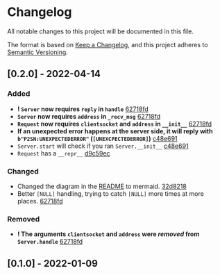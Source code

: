 # Changelog
All notable changes to this project will be documented in this file.

The format is based on [Keep a Changelog](https://keepachangelog.com/en/1.0.0/),
and this project adheres to [Semantic Versioning](https://semver.org/spec/v2.0.0.html).

## [0.2.0] - 2022-04-14
### Added
- **! `Server` now requires `reply` in `handle`** [62718fd](https://github.com/koviubi56/p2sn/commit/62718fd2011263e4920ef7fbcd10da6c579d3c33#diff-8740706cc305b0ad918cd3c3385650f61d71d11ce22fabc08f7afa184fae64edR446)
- **`Server` now requires `address` in `_recv_msg`** [62718fd](https://github.com/koviubi56/p2sn/commit/62718fd2011263e4920ef7fbcd10da6c579d3c33#diff-8740706cc305b0ad918cd3c3385650f61d71d11ce22fabc08f7afa184fae64edR215)
- **`Request` now requires `clientsocket` and `address` in `__init__`** [62718fd](https://github.com/koviubi56/p2sn/commit/62718fd2011263e4920ef7fbcd10da6c579d3c33#diff-8740706cc305b0ad918cd3c3385650f61d71d11ce22fabc08f7afa184fae64edR70-R77)
- **If an unexpected error happens at the server side, it will reply with `b"P2SN:UNEXPECTEDERROR"` (`[UNEXCPECTEDERROR]`)** [c48e691](https://github.com/koviubi56/p2sn/commit/c48e69185adf186e8fb3defe120086f9d8297753#diff-8740706cc305b0ad918cd3c3385650f61d71d11ce22fabc08f7afa184fae64edR402-R411)
- `Server.start` will check if you ran `Server.__init__` [c48e691](https://github.com/koviubi56/p2sn/commit/c48e69185adf186e8fb3defe120086f9d8297753#diff-8740706cc305b0ad918cd3c3385650f61d71d11ce22fabc08f7afa184fae64edR473-R477)
- `Request` has a `__repr__` [d9c59ec](https://github.com/koviubi56/p2sn/commit/d9c59ec3b05d5f07f16ed41871993c6463805f2a#diff-8740706cc305b0ad918cd3c3385650f61d71d11ce22fabc08f7afa184fae64edR112-R120)
### Changed
- Changed the diagram in the [README](README.md) to mermaid. [32d8218](https://github.com/koviubi56/p2sn/commit/32d821830354e7e7c51c0d775a25f7a4d62f9df9#diff-b335630551682c19a781afebcf4d07bf978fb1f8ac04c6bf87428ed5106870f5R20-R31)
- Better `[NULL]` handling, trying to catch `[NULL]` more times at more places. [62718fd](https://github.com/koviubi56/p2sn/commit/62718fd2011263e4920ef7fbcd10da6c579d3c33)
### Removed
- **! The  arguments `clientsocket` and `address` were _removed_ from `Server.handle`** [62718fd](https://github.com/koviubi56/p2sn/commit/62718fd2011263e4920ef7fbcd10da6c579d3c33#diff-8740706cc305b0ad918cd3c3385650f61d71d11ce22fabc08f7afa184fae64edL369-L370)

## [0.1.0] - 2022-01-09
